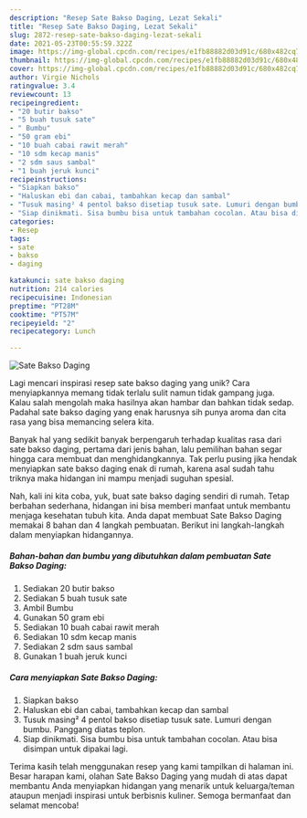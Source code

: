 ```yaml
---
description: "Resep Sate Bakso Daging, Lezat Sekali"
title: "Resep Sate Bakso Daging, Lezat Sekali"
slug: 2872-resep-sate-bakso-daging-lezat-sekali
date: 2021-05-23T00:55:59.322Z
image: https://img-global.cpcdn.com/recipes/e1fb88882d03d91c/680x482cq70/sate-bakso-daging-foto-resep-utama.jpg
thumbnail: https://img-global.cpcdn.com/recipes/e1fb88882d03d91c/680x482cq70/sate-bakso-daging-foto-resep-utama.jpg
cover: https://img-global.cpcdn.com/recipes/e1fb88882d03d91c/680x482cq70/sate-bakso-daging-foto-resep-utama.jpg
author: Virgie Nichols
ratingvalue: 3.4
reviewcount: 13
recipeingredient:
- "20 butir bakso"
- "5 buah tusuk sate"
- " Bumbu"
- "50 gram ebi"
- "10 buah cabai rawit merah"
- "10 sdm kecap manis"
- "2 sdm saus sambal"
- "1 buah jeruk kunci"
recipeinstructions:
- "Siapkan bakso"
- "Haluskan ebi dan cabai, tambahkan kecap dan sambal"
- "Tusuk masing² 4 pentol bakso disetiap tusuk sate. Lumuri dengan bumbu. Panggang diatas teplon."
- "Siap dinikmati. Sisa bumbu bisa untuk tambahan cocolan. Atau bisa disimpan untuk dipakai lagi."
categories:
- Resep
tags:
- sate
- bakso
- daging

katakunci: sate bakso daging 
nutrition: 214 calories
recipecuisine: Indonesian
preptime: "PT28M"
cooktime: "PT57M"
recipeyield: "2"
recipecategory: Lunch

---
```



![Sate Bakso Daging](https://img-global.cpcdn.com/recipes/e1fb88882d03d91c/680x482cq70/sate-bakso-daging-foto-resep-utama.jpg)

Lagi mencari inspirasi resep sate bakso daging yang unik? Cara menyiapkannya memang tidak terlalu sulit namun tidak gampang juga. Kalau salah mengolah maka hasilnya akan hambar dan bahkan tidak sedap. Padahal sate bakso daging yang enak harusnya sih punya aroma dan cita rasa yang bisa memancing selera kita.



Banyak hal yang sedikit banyak berpengaruh terhadap kualitas rasa dari sate bakso daging, pertama dari jenis bahan, lalu pemilihan bahan segar hingga cara membuat dan menghidangkannya. Tak perlu pusing jika hendak menyiapkan sate bakso daging enak di rumah, karena asal sudah tahu triknya maka hidangan ini mampu menjadi suguhan spesial.


Nah, kali ini kita coba, yuk, buat sate bakso daging sendiri di rumah. Tetap berbahan sederhana, hidangan ini bisa memberi manfaat untuk membantu menjaga kesehatan tubuh kita. Anda dapat membuat Sate Bakso Daging memakai 8 bahan dan 4 langkah pembuatan. Berikut ini langkah-langkah dalam menyiapkan hidangannya.

<!--inarticleads1-->

##### Bahan-bahan dan bumbu yang dibutuhkan dalam pembuatan Sate Bakso Daging:

1. Sediakan 20 butir bakso
1. Sediakan 5 buah tusuk sate
1. Ambil  Bumbu
1. Gunakan 50 gram ebi
1. Sediakan 10 buah cabai rawit merah
1. Sediakan 10 sdm kecap manis
1. Sediakan 2 sdm saus sambal
1. Gunakan 1 buah jeruk kunci




<!--inarticleads2-->

##### Cara menyiapkan Sate Bakso Daging:

1. Siapkan bakso
1. Haluskan ebi dan cabai, tambahkan kecap dan sambal
1. Tusuk masing² 4 pentol bakso disetiap tusuk sate. Lumuri dengan bumbu. Panggang diatas teplon.
1. Siap dinikmati. Sisa bumbu bisa untuk tambahan cocolan. Atau bisa disimpan untuk dipakai lagi.




Terima kasih telah menggunakan resep yang kami tampilkan di halaman ini. Besar harapan kami, olahan Sate Bakso Daging yang mudah di atas dapat membantu Anda menyiapkan hidangan yang menarik untuk keluarga/teman ataupun menjadi inspirasi untuk berbisnis kuliner. Semoga bermanfaat dan selamat mencoba!
